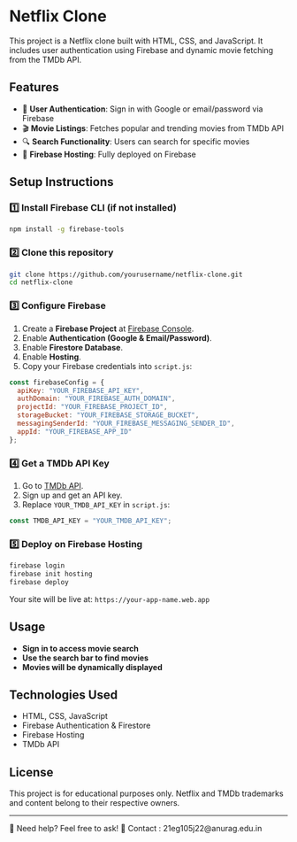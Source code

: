 # Netflix Clone

This project is a Netflix clone built with HTML, CSS, and JavaScript. It includes user authentication using Firebase and dynamic movie fetching from the TMDb API.

## Features

- 🔐 **User Authentication**: Sign in with Google or email/password via Firebase
- 🎬 **Movie Listings**: Fetches popular and trending movies from TMDb API
- 🔍 **Search Functionality**: Users can search for specific movies
- 🚀 **Firebase Hosting**: Fully deployed on Firebase

## Setup Instructions

### 1️⃣ Install Firebase CLI (if not installed)

```sh
npm install -g firebase-tools
```

### 2️⃣ Clone this repository

```sh
git clone https://github.com/yourusername/netflix-clone.git
cd netflix-clone
```

### 3️⃣ Configure Firebase

1. Create a **Firebase Project** at [Firebase Console](https://console.firebase.google.com/).
2. Enable **Authentication (Google & Email/Password)**.
3. Enable **Firestore Database**.
4. Enable **Hosting**.
5. Copy your Firebase credentials into `script.js`:

```javascript
const firebaseConfig = {
  apiKey: "YOUR_FIREBASE_API_KEY",
  authDomain: "YOUR_FIREBASE_AUTH_DOMAIN",
  projectId: "YOUR_FIREBASE_PROJECT_ID",
  storageBucket: "YOUR_FIREBASE_STORAGE_BUCKET",
  messagingSenderId: "YOUR_FIREBASE_MESSAGING_SENDER_ID",
  appId: "YOUR_FIREBASE_APP_ID"
};
```

### 4️⃣ Get a TMDb API Key

1. Go to [TMDb API](https://www.themoviedb.org/documentation/api).
2. Sign up and get an API key.
3. Replace `YOUR_TMDB_API_KEY` in `script.js`:

```javascript
const TMDB_API_KEY = "YOUR_TMDB_API_KEY";
```

### 5️⃣ Deploy on Firebase Hosting

```sh
firebase login
firebase init hosting
firebase deploy
```

Your site will be live at: `https://your-app-name.web.app`

## Usage

- **Sign in to access movie search**
- **Use the search bar to find movies**
- **Movies will be dynamically displayed**

## Technologies Used

- HTML, CSS, JavaScript
- Firebase Authentication & Firestore
- Firebase Hosting
- TMDb API

## License

This project is for educational purposes only. Netflix and TMDb trademarks and content belong to their respective owners.

---

🔧 Need help? Feel free to ask! 🚀 Contact : 21eg105j22\@anurag.edu.in
